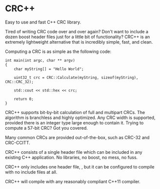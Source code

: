 # CRC++
Easy to use and fast C++ CRC library.

Tired of writing CRC code over and over again? Don't want to include a dozen boost header files just for a little bit of functionality? CRC++ is an extremely lightweight alternative that is incredibly simple, fast, and clean.

Computing a CRC is as simple as the following code:

```
int main(int argc, char ** argv)
{
	char myString[] = "Hello World";
	
	uint32_t crc = CRC::Calculate(myString, sizeof(myString), CRC::CRC_32);
	
	std::cout << std::hex << crc;
	
	return 0;
}
```

CRC++ supports bit-by-bit calculation of full and multipart CRCs. The algorithm is branchless and highly optimized. Any CRC width is supported, provided there is an integer type large enough to contain it. Trying to compute a 57-bit CRC? Got you covered.

Many common CRCs are provided out-of-the-box, such as CRC-32 and CRC-CCITT.

CRC++ consists of a single header file which can be included in any existing C++ application. No libraries, no boost, no mess, no fuss.

CRC++ only includes one header file, <cstdint>, but it can be configured to compile with no include files at all.

CRC++ will compile with any reasonably compliant C++11 compiler.
